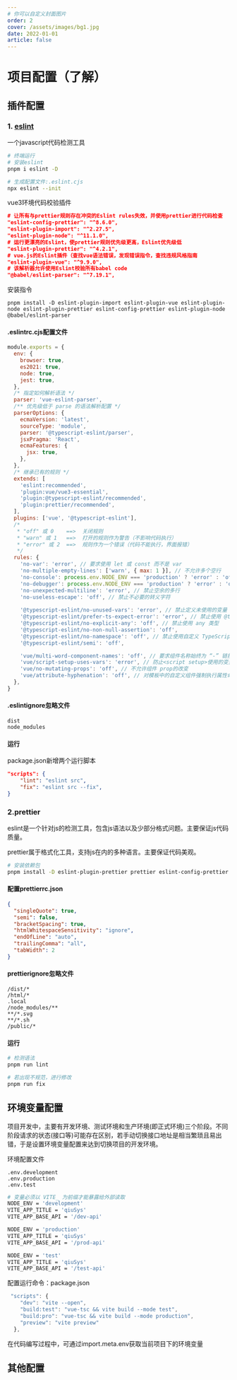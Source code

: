```yaml
---
# 你可以自定义封面图片
order: 2
cover: /assets/images/bg1.jpg
date: 2022-01-01
article: false
---
```


# 项目配置（了解）



## 插件配置
### 1. [eslint](http://eslint.cn/)

一个javascript代码检测工具

```sh
# 终端运行
# 安装eslint
pnpm i eslint -D

# 生成配置文件:.eslint.cjs
npx eslint --init
```

vue3环境代码校验插件

``` json
# 让所有与prettier规则存在冲突的Eslint rules失效，并使用prettier进行代码检查
"eslint-config-prettier": "^8.6.0",
"eslint-plugin-import": "^2.27.5",
"eslint-plugin-node": "^11.1.0",
# 运行更漂亮的Eslint，使prettier规则优先级更高，Eslint优先级低
"eslint-plugin-prettier": "^4.2.1",
# vue.js的Eslint插件（查找vue语法错误，发现错误指令，查找违规风格指南
"eslint-plugin-vue": "^9.9.0",
# 该解析器允许使用Eslint校验所有babel code
"@babel/eslint-parser": "^7.19.1",
```

安装指令
```
pnpm install -D eslint-plugin-import eslint-plugin-vue eslint-plugin-node eslint-plugin-prettier eslint-config-prettier eslint-plugin-node @babel/eslint-parser
```

#### .eslintrc.cjs配置文件

```js
module.exports = {
  env: {
    browser: true,
    es2021: true,
    node: true,
    jest: true,
  },
  /* 指定如何解析语法 */
  parser: 'vue-eslint-parser',
  /** 优先级低于 parse 的语法解析配置 */
  parserOptions: {
    ecmaVersion: 'latest',
    sourceType: 'module',
    parser: '@typescript-eslint/parser',
    jsxPragma: 'React',
    ecmaFeatures: {
      jsx: true,
    },
  },
  /* 继承已有的规则 */
  extends: [
    'eslint:recommended',
    'plugin:vue/vue3-essential',
    'plugin:@typescript-eslint/recommended',
    'plugin:prettier/recommended',
  ],
  plugins: ['vue', '@typescript-eslint'],
  /*
   * "off" 或 0    ==>  关闭规则
   * "warn" 或 1   ==>  打开的规则作为警告（不影响代码执行）
   * "error" 或 2  ==>  规则作为一个错误（代码不能执行，界面报错）
   */
  rules: {
    'no-var': 'error', // 要求使用 let 或 const 而不是 var
    'no-multiple-empty-lines': ['warn', { max: 1 }], // 不允许多个空行
    'no-console': process.env.NODE_ENV === 'production' ? 'error' : 'off',
    'no-debugger': process.env.NODE_ENV === 'production' ? 'error' : 'off',
    'no-unexpected-multiline': 'error', // 禁止空余的多行
    'no-useless-escape': 'off', // 禁止不必要的转义字符
    
    '@typescript-eslint/no-unused-vars': 'error', // 禁止定义未使用的变量
    '@typescript-eslint/prefer-ts-expect-error': 'error', // 禁止使用 @ts-ignore
    '@typescript-eslint/no-explicit-any': 'off', // 禁止使用 any 类型
    '@typescript-eslint/no-non-null-assertion': 'off',
    '@typescript-eslint/no-namespace': 'off', // 禁止使用自定义 TypeScript 模块和命名空间。
    '@typescript-eslint/semi': 'off',

    'vue/multi-word-component-names': 'off', // 要求组件名称始终为 “-” 链接的单词
    'vue/script-setup-uses-vars': 'error', // 防止<script setup>使用的变量<template>被标记为未使用
    'vue/no-mutating-props': 'off', // 不允许组件 prop的改变
    'vue/attribute-hyphenation': 'off', // 对模板中的自定义组件强制执行属性命名样式
  },
}

```

#### .eslintignore忽略文件

```
dist
node_modules
```

#### 运行

package.json新增两个运行脚本

```json
"scripts": {
    "lint": "eslint src",
    "fix": "eslint src --fix",
}
```

### 2.prettier
eslint是一个针对js的检测工具，包含js语法以及少部分格式问题。主要保证js代码质量。

prettier属于格式化工具，支持js在内的多种语言。主要保证代码美观。


```sh
# 安装依赖包
pnpm install -D eslint-plugin-prettier prettier eslint-config-prettier
```

#### 配置prettierrc.json

```json
{
  "singleQuote": true,
  "semi": false,
  "bracketSpacing": true,
  "htmlWhitespaceSensitivity": "ignore",
  "endOfLine": "auto",
  "trailingComma": "all",
  "tabWidth": 2
}
```

#### prettierignore忽略文件

```
/dist/*
/html/*
.local
/node_modules/**
**/*.svg
**/*.sh
/public/*
```

#### 运行

```sh
# 检测语法
pnpm run lint

# 若出现不规范，进行修改
pnpm run fix
```
## 环境变量配置
项目开发中，主要有开发环境、测试环境和生产环境(即正式环境)三个阶段。不同阶段请求的状态(接口等)可能存在区别，若手动切换接口地址是相当繁琐且易出错，于是设置环境变量配置来达到切换项目的开发环境。

环境配置文件
```
.env.development
.env.production
.env.test
```


```sh
# 变量必须以 VITE_ 为前缀才能暴露给外部读取
NODE_ENV = 'development'
VITE_APP_TITLE = 'qiuSys'
VITE_APP_BASE_API = '/dev-api'
```

```sh
NODE_ENV = 'production'
VITE_APP_TITLE = 'qiuSys'
VITE_APP_BASE_API = '/prod-api'
```

```sh
NODE_ENV = 'test'
VITE_APP_TITLE = 'qiuSys'
VITE_APP_BASE_API = '/test-api'
```

配置运行命令：package.json
```js
 "scripts": {
    "dev": "vite --open",
    "build:test": "vue-tsc && vite build --mode test",
    "build:pro": "vue-tsc && vite build --mode production",
    "preview": "vite preview"
  },
```

在代码编写过程中，可通过import.meta.env获取当前项目下的环境变量

## 其他配置